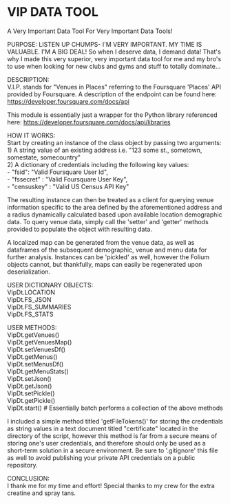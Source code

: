 # VIP DATA TOOL

A Very Important Data Tool For Very Important Data Tools!

PURPOSE:
LISTEN UP CHUMPS- I'M VERY IMPORTANT. MY TIME IS VALUABLE. I'M A BIG DEAL! So when I deserve data, I demand data! That's why I made this very superior, very important data tool for me and my bro's to use when looking for new clubs and gyms and stuff to totally dominate...  
  
DESCRIPTION:  
V.I.P. stands for "Venues in Places" referring to the Foursquare 'Places' API provided by Foursquare. A description of the endpoint can be found here: <https://developer.foursquare.com/docs/api>  
  
This module is essentially just a wrapper for the Python library referenced here: <https://developer.foursquare.com/docs/api/libraries>  
  
HOW IT WORKS:  
Start by creating an instance of the class object by passing two arguments:  
    1) A string value of an existing address i.e. "123 some st., sometown, somestate, somecountry"  
    2) A dictionary of credentials including the following key values:  
    - "fsid": "Valid Foursquare User Id",  
    - "fssecret" : "Valid Foursquare User Key",  
    - "censuskey" : "Valid US Census API Key"  

The resulting instance can then be treated as a client for querying venue information specific to the area defined by the aforementioned address and a radius dynamically calculated based upon available location demographic data. To query venue data, simply call the 'setter' and 'getter' methods provided to populate the object with resulting data. 

A localized map can be generated from the venue data, as well as dataframes of the subsequent demographic, venue and menu data for further analysis. Instances can be 'pickled' as well, however the Folium objects cannot, but thankfully, maps can easily be regenerated upon deserialization.

USER DICTIONARY OBJECTS:  
VipDt.LOCATION  
VipDt.FS_JSON  
VipDt.FS_SUMMARIES   
VipDt.FS_STATS  
  
USER METHODS:  
VipDt.getVenues()  
VipDt.getVenuesMap()  
VipDt.setVenuesDf()  
VipDt.getMenus()  
VipDt.setMenusDf()  
VipDt.getMenuStats()  
VipDt.setJson()  
VipDt.getJson()  
VipDt.setPickle()  
VipDt.getPickle()  
VipDt.start() # Essentially batch performs a collection of the above methods  
  
I included a simple method titled 'getFileTokens()' for storing the credentials as string values in a text document titled "certificate" located in the directory of the script, however this method is far from a secure means of storing one's user credentials, and therefore should only be used as a short-term solution in a secure environment. Be sure to '.gitignore' this file as well to avoid publishing your private API credentials on a public repository.
  
CONCLUSION:   
I thank me for my time and effort! Special thanks to my crew for the extra creatine and spray tans.
